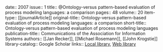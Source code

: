 date:: 2007
issue:: 1
title:: @Ontology-versus pattern-based evaluation of process modeling languages: a comparison
pages:: 48
volume:: 20
item-type:: [[journalArticle]]
original-title:: Ontology-versus pattern-based evaluation of process modeling languages: a comparison
short-title:: Ontology-versus pattern-based evaluation of process modeling languages
publication-title:: Communications of the Association for Information Systems
authors:: [[Jan Recker]], [[Michael Rosemann]], [[John Krogstie]]
library-catalog:: Google Scholar
links:: [Local library](zotero://select/library/items/V7DD6MST), [Web library](https://www.zotero.org/users/6520516/items/V7DD6MST)
